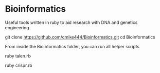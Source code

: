 # Bioinformatics
Useful tools written in ruby to aid research with DNA and genetics engineering. 

  git clone https://github.com/cmike444/Bioinformatics.git
  cd Bioinformatics

From inside the Bioinformatics folder, you can run all helper scripts.
  
  ruby talen.rb

  ruby crispr.rb
